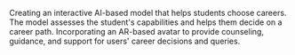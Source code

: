 Creating an interactive AI-based model that helps students choose careers.
The model assesses the student's capabilities and helps them decide on a career path.
Incorporating an AR-based avatar to provide counseling, guidance, and support for users' career decisions and queries.
